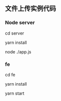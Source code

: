 ## 文件上传实例代码

### Node server

cd server

yarn install

node ./app.js

### fe

cd fe

yarn install 

yarn start
